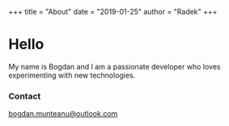 +++
title = "About"
date = "2019-01-25"
author = "Radek"
+++

# Hello

My name is Bogdan and I am a passionate developer who loves experimenting with new technologies.

### Contact

bogdan.munteanu@outlook.com
